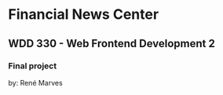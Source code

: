 # Financial News Center

## WDD 330 - Web Frontend Development 2

### Final project

by: René Marves
